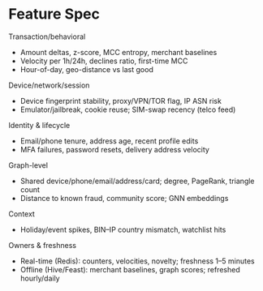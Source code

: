 # Feature Spec

Transaction/behavioral
- Amount deltas, z-score, MCC entropy, merchant baselines
- Velocity per 1h/24h, declines ratio, first-time MCC
- Hour-of-day, geo-distance vs last good

Device/network/session
- Device fingerprint stability, proxy/VPN/TOR flag, IP ASN risk
- Emulator/jailbreak, cookie reuse; SIM-swap recency (telco feed)

Identity & lifecycle
- Email/phone tenure, address age, recent profile edits
- MFA failures, password resets, delivery address velocity

Graph-level
- Shared device/phone/email/address/card; degree, PageRank, triangle count
- Distance to known fraud, community score; GNN embeddings

Context
- Holiday/event spikes, BIN–IP country mismatch, watchlist hits

Owners & freshness
- Real-time (Redis): counters, velocities, novelty; freshness 1–5 minutes
- Offline (Hive/Feast): merchant baselines, graph scores; refreshed hourly/daily
